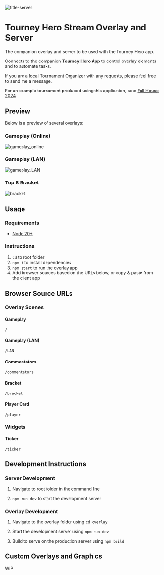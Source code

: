 ![title-server](https://github.com/fborja44/tourney-hero-server/assets/49008508/844fb4d3-e9f3-41b2-88dd-9987531e6724)
# Tourney Hero Stream Overlay and Server
The companion overlay and server to be used with the Tourney Hero app.

Connects to the companion [**Tourney Hero App**](https://github.com/fborja44/tourney-hero) to control overlay elements and to automate tasks.

If you are a local Tournament Organizer with any requests, please feel free to send me a message.

For an example tournament produced using this application, see: [Full House 2024](https://www.youtube.com/playlist?list=PLAa8C1sfSQUr8HkWqylXqtX1Ui28yVpDf)

## Preview
Below is a preview of several overlays:

### Gameplay (Online)
![gameplay_online](https://github.com/fborja44/tourney-hero-server/assets/49008508/340fac98-a008-40c4-b3e4-3fcd8bd953b0)

### Gameplay (LAN)
![gameplay_LAN](https://github.com/fborja44/tourney-hero-server/assets/49008508/b2171e4f-ef06-4986-a368-4813449891b3)

### Top 8 Bracket
![bracket](https://github.com/fborja44/tourney-hero-server/assets/49008508/ba66cc91-9404-4103-a3b6-4f6aa930f9b8)

## Usage
### Requirements
- [Node 20+](https://nodejs.org/en)

### Instructions
1. `cd` to root folder
2. `npm i` to install dependencies
3. `npm start` to run the overlay app
4. Add browser sources based on the URLs below, or copy & paste from the client app

## Browser Source URLs
### Overlay Scenes
#### Gameplay
`/`

#### Gameplay (LAN)
`/LAN`

#### Commentators
`/commentators`

#### Bracket
`/bracket`

#### Player Card
`/player`

### Widgets
#### Ticker
`/ticker`

## Development Instructions
### Server Development
1. Navigate to root folder in the command line

2. `npm run dev` to start the development server

### Overlay Development
1. Navigate to the overlay folder using `cd overlay`

2. Start the development server using `npm run dev`

3. Build to serve on the production server using `npm build`

## Custom Overlays and Graphics
WIP
